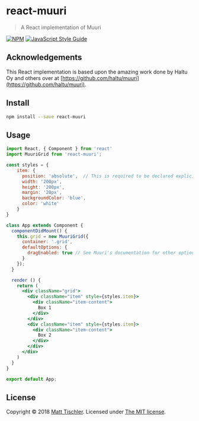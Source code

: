 # react-muuri

> A React implementation of Muuri

[![NPM](https://img.shields.io/npm/v/react-muuri.svg)](https://www.npmjs.com/package/react-muuri) [![JavaScript Style Guide](https://img.shields.io/badge/code_style-standard-brightgreen.svg)](https://standardjs.com)

## Acknowledgements
This React implementation is based upon the amazing work done by Haltu Oy and others over at [https://github.com/haltu/muuri](https://github.com/haltu/muuri).

## Install

```bash
npm install --save react-muuri
```

## Usage

```jsx
import React, { Component } from 'react'
import MuuriGrid from 'react-muuri';

const styles = {
    item: {
      position: 'absolute',  // This is required to be declared explicitly at the `item` level.
      width: '200px',
      height: '200px',
      margin: '20px',
      backgroundColor: 'blue',
      color: 'white'
    }
}

class App extends Component {
  componentDidMount() {
    this.grid = new MuuriGrid({
      container: '.grid',
      defaultOptions: {
        dragEnabled: true // See Muuri's documentation for other option overrides.
      }
    });
  }

  render () {
    return (
      <div className="grid">
        <div className="item" style={styles.item}>
          <div className="item-content">
            Box 1
          </div>
        </div>
        <div className="item" style={styles.item}>
          <div className="item-content">
            Box 2
          </div>
        </div>
      </div>
    )
  }
}

export default App;
```

## License

Copyright © 2018 [Matt Tischler](https://github.com/mjtischler). Licensed under [The MIT license](https://github.com/mjtischler/react-muuri/blob/develop/LICENSE.md).
